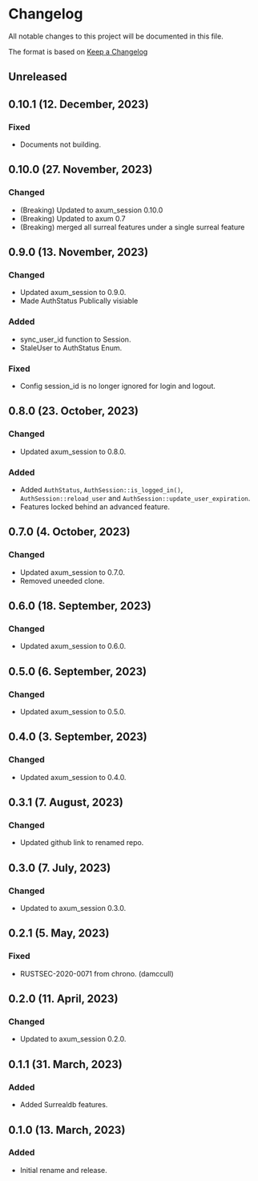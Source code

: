 # Changelog

All notable changes to this project will be documented in this file.

The format is based on [Keep a Changelog](https://keepachangelog.com/en/1.0.0/)
## Unreleased

## 0.10.1 (12. December, 2023)
### Fixed
- Documents not building.

## 0.10.0 (27. November, 2023)
### Changed
- (Breaking) Updated to axum_session 0.10.0
- (Breaking) Updated to axum 0.7
- (Breaking) merged all surreal features under a single surreal feature

## 0.9.0 (13. November, 2023)
### Changed
- Updated axum_session to 0.9.0.
- Made AuthStatus Publically visiable

### Added
- sync_user_id function to Session.
- StaleUser to AuthStatus Enum.

### Fixed
- Config session_id is no longer ignored for login and logout.

## 0.8.0 (23. October, 2023)
### Changed
- Updated axum_session to 0.8.0.

### Added
- Added `AuthStatus`, `AuthSession::is_logged_in()`, `AuthSession::reload_user` and `AuthSession::update_user_expiration`.
- Features locked behind an advanced feature.

## 0.7.0 (4. October, 2023)
### Changed
- Updated axum_session to 0.7.0.
- Removed uneeded clone.

## 0.6.0 (18. September, 2023)
### Changed
- Updated axum_session to 0.6.0.

## 0.5.0 (6. September, 2023)
### Changed
- Updated axum_session to 0.5.0.

## 0.4.0 (3. September, 2023)
### Changed
- Updated axum_session to 0.4.0.

## 0.3.1 (7. August, 2023)
### Changed
- Updated github link to renamed repo.

## 0.3.0 (7. July, 2023)
### Changed
- Updated to axum_session 0.3.0.

## 0.2.1 (5. May, 2023)
### Fixed
- RUSTSEC-2020-0071 from chrono. (damccull)

## 0.2.0 (11. April, 2023)
### Changed
- Updated to axum_session 0.2.0.

## 0.1.1 (31. March, 2023)
### Added
- Added Surrealdb features.

## 0.1.0 (13. March, 2023)
### Added
- Initial rename and release.
